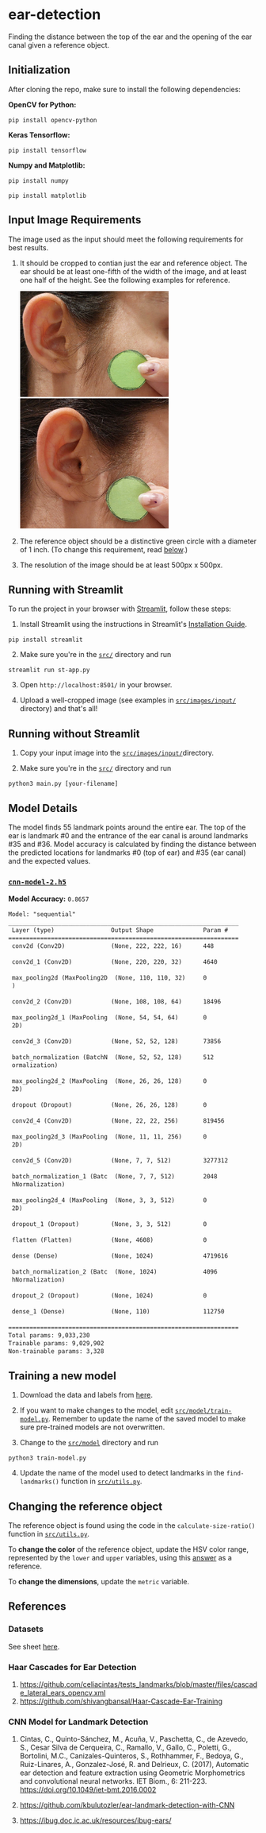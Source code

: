 # ear-detection
Finding the distance between the top of the ear and the opening of the ear canal given a reference object.

## Initialization

After cloning the repo, make sure to install the following dependencies:

**OpenCV for Python:** 
~~~
pip install opencv-python
~~~

**Keras Tensorflow:**
~~~
pip install tensorflow
~~~

**Numpy and Matplotlib:**
~~~
pip install numpy
~~~
~~~
pip install matplotlib
~~~

## Input Image Requirements

The image used as the input should meet the following requirements for best results.

1. It should be cropped to contian just the ear and reference object. The ear should be at least one-fifth of the width of the image, and at least one half of the height. See the following examples for reference.  

    <img src="./src/images/input/input-1.jpg" alt="Example Input 1" width="300"/>
    <img src="./src/images/input/input-2.jpg" alt="Example Input 2" width="300"/>


2. The reference object should be a distinctive green circle with a diameter of 1 inch. (To change this requirement, read [below](#changing-the-reference-object).)

3. The resolution of the image should be at least 500px x 500px. 

## Running with Streamlit 

To run the project in your browser with [Streamlit](https://streamlit.io/), follow these steps: 
1. Install Streamlit using the instructions in Streamlit's [Installation Guide](https://docs.streamlit.io/library/get-started/installation).  
~~~
pip install streamlit
~~~
2. Make sure you're in the [`src/`](https://github.com/snykra/ear-detection/tree/master/src) directory and run 
~~~
streamlit run st-app.py
~~~
3. Open `http://localhost:8501/` in your browser. 

4. Upload a well-cropped image (see examples in [`src/images/input/`](https://github.com/snykra/ear-detection/tree/master/src/images/input) directory) and that's all! 

## Running without Streamlit

1. Copy your input image into the [`src/images/input/`](https://github.com/snykra/ear-detection/tree/master/src/images/input)directory.

2. Make sure you're in the [`src/`](https://github.com/snykra/ear-detection/tree/master/src) directory and run 
~~~
python3 main.py [your-filename]
~~~

## Model Details 

The model finds 55 landmark points around the entire ear. The top of the ear is landmark #0 and the entrance of the ear canal is around landmarks #35 and #36. Model accuracy is calculated by finding the distance between the predicted locations for landmarks #0 (top of ear) and #35 (ear canal) and the expected values. 

### [`cnn-model-2.h5`](https://github.com/snykra/ear-detection/blob/master/src/pretrained-models/cnn-models/cnn-model-2.h5)

**Model Accuracy:** `0.8657` 

~~~
Model: "sequential"
_________________________________________________________________
 Layer (type)                Output Shape              Param #   
=================================================================
 conv2d (Conv2D)             (None, 222, 222, 16)      448       
                                                                 
 conv2d_1 (Conv2D)           (None, 220, 220, 32)      4640      
                                                                 
 max_pooling2d (MaxPooling2D  (None, 110, 110, 32)     0         
 )                                                               
                                                                 
 conv2d_2 (Conv2D)           (None, 108, 108, 64)      18496     
                                                                 
 max_pooling2d_1 (MaxPooling  (None, 54, 54, 64)       0         
 2D)                                                             
                                                                 
 conv2d_3 (Conv2D)           (None, 52, 52, 128)       73856     
                                                                 
 batch_normalization (BatchN  (None, 52, 52, 128)      512       
 ormalization)                                                   
                                                                 
 max_pooling2d_2 (MaxPooling  (None, 26, 26, 128)      0         
 2D)                                                             
                                                                 
 dropout (Dropout)           (None, 26, 26, 128)       0         
                                                                 
 conv2d_4 (Conv2D)           (None, 22, 22, 256)       819456    
                                                                 
 max_pooling2d_3 (MaxPooling  (None, 11, 11, 256)      0         
 2D)                                                             
                                                                 
 conv2d_5 (Conv2D)           (None, 7, 7, 512)         3277312   
                                                                 
 batch_normalization_1 (Batc  (None, 7, 7, 512)        2048      
 hNormalization)                                                 
                                                                 
 max_pooling2d_4 (MaxPooling  (None, 3, 3, 512)        0         
 2D)                                                             
                                                                 
 dropout_1 (Dropout)         (None, 3, 3, 512)         0         
                                                                 
 flatten (Flatten)           (None, 4608)              0         
                                                                 
 dense (Dense)               (None, 1024)              4719616   
                                                                 
 batch_normalization_2 (Batc  (None, 1024)             4096      
 hNormalization)                                                 
                                                                 
 dropout_2 (Dropout)         (None, 1024)              0         
                                                                 
 dense_1 (Dense)             (None, 110)               112750    
                                                                 
=================================================================
Total params: 9,033,230
Trainable params: 9,029,902
Non-trainable params: 3,328
~~~

## Training a new model

1. Download the data and labels from [here](##TODO). 

2. If you want to make changes to the model, edit [`src/model/train-model.py`](https://github.com/snykra/ear-detection/blob/master/src/model/train-model.py). Remember to update the name of the saved model to make sure pre-trained models are not overwritten. 

3. Change to the [`src/model`](https://github.com/snykra/ear-detection/tree/master/src/model) directory and run 
~~~
python3 train-model.py
~~~

4. Update the name of the model used to detect landmarks in the `find-landmarks()` function in [`src/utils.py`](https://github.com/snykra/ear-detection/blob/master/src/utils.py). 

## Changing the reference object

The reference object is found using the code in the `calculate-size-ratio()` function in [`src/utils.py`](https://github.com/snykra/ear-detection/blob/master/src/utils.py).

To **change the color** of the reference object, update the HSV color range, represented by the `lower` and `upper` variables, using this [answer](https://stackoverflow.com/a/48367205) as a reference.

To **change the dimensions**, update the `metric` variable.

## References

### Datasets
See sheet [here](https://docs.google.com/spreadsheets/d/1V0Uz_a1sO2GemPQG_aZdIIxw7FyNRtB7P2EzyRpHeF0/edit?usp=sharing).

### Haar Cascades for Ear Detection
1. https://github.com/celiacintas/tests_landmarks/blob/master/files/cascade_lateral_ears_opencv.xml
2. https://github.com/shivangbansal/Haar-Cascade-Ear-Training

### CNN Model for Landmark Detection
1. Cintas, C., Quinto-Sánchez, M., Acuña, V., Paschetta, C., de Azevedo, S., Cesar Silva de Cerqueira, C., Ramallo, V., Gallo, C., Poletti, G., Bortolini, M.C., Canizales-Quinteros, S., Rothhammer, F., Bedoya, G., Ruiz-Linares, A., Gonzalez-José, R. and Delrieux, C. (2017), Automatic ear detection and feature extraction using Geometric Morphometrics and convolutional neural networks. IET Biom., 6: 211-223. https://doi.org/10.1049/iet-bmt.2016.0002

2. https://github.com/kbulutozler/ear-landmark-detection-with-CNN

3. https://ibug.doc.ic.ac.uk/resources/ibug-ears/


